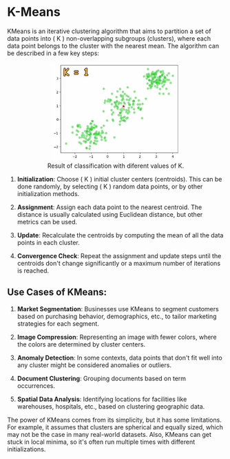 # K-Means

KMeans is an iterative clustering algorithm that aims to partition a set of data points into \( K \) non-overlapping subgroups (clusters), where each data point belongs to the cluster with the nearest mean. The algorithm can be described in a few key steps:



<div align="center">
    <figure style="text-align: center;">
        <img src="KMEANSGIF.gif" alt="Alternate text for the image" width="300px">
        <figcaption>Result of classification with diferent values of K.</figcaption>
    </figure>
</div>

1. **Initialization**: Choose \( K \) initial cluster centers (centroids). This can be done randomly, by selecting \( K \) random data points, or by other initialization methods.
  
2. **Assignment**: Assign each data point to the nearest centroid. The distance is usually calculated using Euclidean distance, but other metrics can be used.

3. **Update**: Recalculate the centroids by computing the mean of all the data points in each cluster.

4. **Convergence Check**: Repeat the assignment and update steps until the centroids don't change significantly or a maximum number of iterations is reached.

## Use Cases of KMeans:

1. **Market Segmentation**: Businesses use KMeans to segment customers based on purchasing behavior, demographics, etc., to tailor marketing strategies for each segment.

2. **Image Compression**: Representing an image with fewer colors, where the colors are determined by cluster centers.

3. **Anomaly Detection**: In some contexts, data points that don't fit well into any cluster might be considered anomalies or outliers.

4. **Document Clustering**: Grouping documents based on term occurrences.

5. **Spatial Data Analysis**: Identifying locations for facilities like warehouses, hospitals, etc., based on clustering geographic data.


The power of KMeans comes from its simplicity, but it has some limitations. For example, it assumes that clusters are spherical and equally sized, which may not be the case in many real-world datasets. Also, KMeans can get stuck in local minima, so it's often run multiple times with different initializations.
